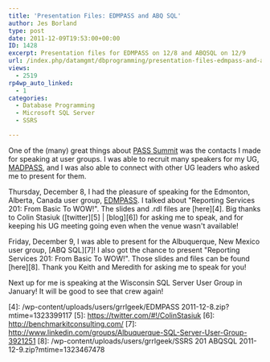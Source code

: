 ```yaml
---
title: 'Presentation Files: EDMPASS and ABQ SQL'
author: Jes Borland
type: post
date: 2011-12-09T19:53:00+00:00
ID: 1428
excerpt: Presentation files for EDMPASS on 12/8 and ABQSQL on 12/9
url: /index.php/datamgmt/dbprogramming/presentation-files-edmpass-and-abq/
views:
  - 2519
rp4wp_auto_linked:
  - 1
categories:
  - Database Programming
  - Microsoft SQL Server
  - SSRS

---
```

One of the (many) great things about [PASS Summit][1] was the contacts I made for speaking at user groups. I was able to recruit many speakers for my UG, [MADPASS][2], and I was also able to connect with other UG leaders who asked me to present for them. 

Thursday, December 8, I had the pleasure of speaking for the Edmonton, Alberta, Canada user group, [EDMPASS][3]. I talked about "Reporting Services 201: From Basic To WOW!". The slides and .rdl files are [here][4]. Big thanks to Colin Stasiuk ([twitter][5] | [blog][6]) for asking me to speak, and for keeping his UG meeting going even when the venue wasn't available! 

Friday, December 9, I was able to present for the Albuquerque, New Mexico user group, [ABQ SQL][7]! I also got the chance to present "Reporting Services 201: From Basic To WOW!". Those slides and files can be found [here][8]. Thank you Keith and Meredith for asking me to speak for you!

Next up for me is speaking at the Wisconsin SQL Server User Group in January! It will be good to see that crew again!

 [1]: http://www.sqlpass.org/summit/2011/
 [2]: http://www.madpass.org/
 [3]: http://edmpass.com/
 [4]: /wp-content/uploads/users/grrlgeek/EDMPASS 2011-12-8.zip?mtime=1323399117
 [5]: https://twitter.com/#!/ColinStasiuk
 [6]: http://benchmarkitconsulting.com/
 [7]: http://www.linkedin.com/groups/Albuquerque-SQL-Server-User-Group-3921251
 [8]: /wp-content/uploads/users/grrlgeek/SSRS 201 ABQSQL 2011-12-9.zip?mtime=1323467478